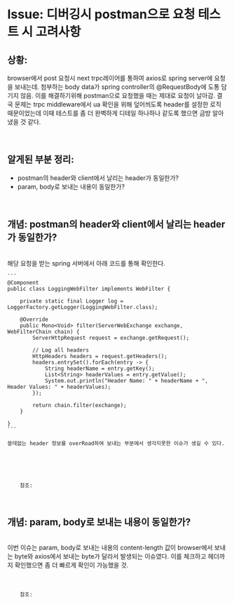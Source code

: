<!--
author: Dailyscat
purpose: issue arrange
rules:
 (1) 헤더와 문단사이
    <br/>
    <br/>
 (2) 코드가 작성되는 부분은 >로 정리
 (3) 참조는 해당 내용 바로 아래
    <br/>
    <br/>
 (4) 명령어는 bold
 (5) 방안은 ## 안의 과정은 ###
-->

# Issue: 디버깅시 postman으로 요청 테스트 시 고려사항

## 상황:
browser에서 post 요청시 next trpc레이어를 통하여 axios로 spring server에 요청을 보내는데. 첨부하는 body data가 spring controller의 @RequestBody에 도통 담기지 않음. 이를 해결하기위해 postman으로 요청했을 때는 제대로 요청이 날아감.
결국 문제는 trpc middleware에서 ua 확인을 위해 덮어씌도록 header를 설정한 로직 때문이었는데 이때 테스트를 좀 더 완벽하게 디테일 하나하나 같도록 했으면 금방 알아냈을 것 같다.

<br/>

## 알게된 부분 정리:

- postman의 header와 client에서 날리는 header가 동일한가?
- param, body로 보내는 내용이 동일한가?


<br/>

## 개념: postman의 header와 client에서 날리는 header가 동일한가?

<br/>
  해당 요청을 받는 spring 서버에서 아래 코드를 통해 확인한다.

    ```
    @Component
    public class LoggingWebFilter implements WebFilter {

        private static final Logger log = LoggerFactory.getLogger(LoggingWebFilter.class);

        @Override
        public Mono<Void> filter(ServerWebExchange exchange, WebFilterChain chain) {
            ServerHttpRequest request = exchange.getRequest();

            // Log all headers
            HttpHeaders headers = request.getHeaders();
            headers.entrySet().forEach(entry -> {
                String headerName = entry.getKey();
                List<String> headerValues = entry.getValue();
                System.out.println("Header Name: " + headerName + ", Header Values: " + headerValues);
            });

            return chain.filter(exchange);
        }

    }
    ```

    쓸데없는 header 정보를 overRoad하여 보내는 부분에서 생각지못한 이슈가 생길 수 있다.

<br/>
<br/>
<br/>

        참조:

<br/>

## 개념: param, body로 보내는 내용이 동일한가?

<br/>
  이번 이슈는 param, body로 보내는 내용의 content-length 값이
  browser에서 보내는 byte와 axios에서 보내는 byte가 달라서 발생되는 이슈였다.
  이를 체크하고 헤더까지 확인했으면 좀 더 빠르게 확인이 가능했을 것.
<br/>
<br/>
<br/>

        참조:

<br/>

